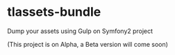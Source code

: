 tlassets-bundle
===============

Dump your assets using Gulp on Symfony2 project

(This project is on Alpha, a Beta version will come soon)